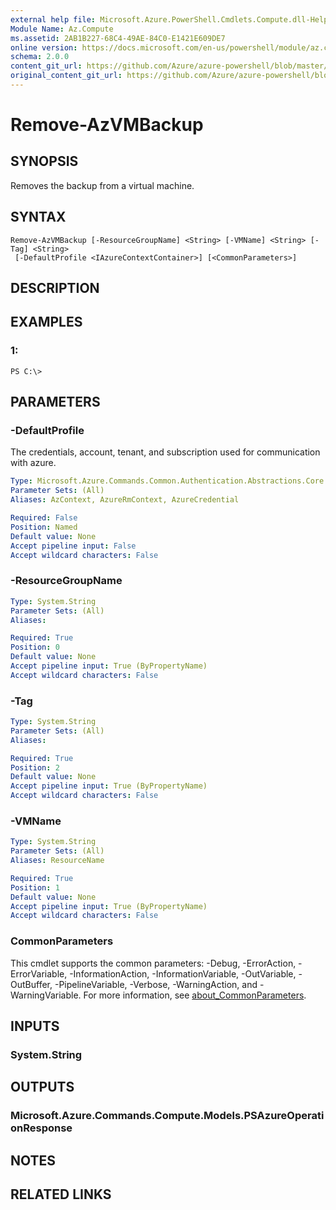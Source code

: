 ```yaml
---
external help file: Microsoft.Azure.PowerShell.Cmdlets.Compute.dll-Help.xml
Module Name: Az.Compute
ms.assetid: 2AB1B227-68C4-49AE-84C0-E1421E609DE7
online version: https://docs.microsoft.com/en-us/powershell/module/az.compute/remove-azvmbackup
schema: 2.0.0
content_git_url: https://github.com/Azure/azure-powershell/blob/master/src/Compute/Compute/help/Remove-AzVMBackup.md
original_content_git_url: https://github.com/Azure/azure-powershell/blob/master/src/Compute/Compute/help/Remove-AzVMBackup.md
---
```


# Remove-AzVMBackup

## SYNOPSIS
Removes the backup from a virtual machine.

## SYNTAX

```
Remove-AzVMBackup [-ResourceGroupName] <String> [-VMName] <String> [-Tag] <String>
 [-DefaultProfile <IAzureContextContainer>] [<CommonParameters>]
```

## DESCRIPTION

## EXAMPLES

### 1:
```
PS C:\>
```

## PARAMETERS

### -DefaultProfile
The credentials, account, tenant, and subscription used for communication with azure.

```yaml
Type: Microsoft.Azure.Commands.Common.Authentication.Abstractions.Core.IAzureContextContainer
Parameter Sets: (All)
Aliases: AzContext, AzureRmContext, AzureCredential

Required: False
Position: Named
Default value: None
Accept pipeline input: False
Accept wildcard characters: False
```

### -ResourceGroupName
```yaml
Type: System.String
Parameter Sets: (All)
Aliases:

Required: True
Position: 0
Default value: None
Accept pipeline input: True (ByPropertyName)
Accept wildcard characters: False
```

### -Tag
```yaml
Type: System.String
Parameter Sets: (All)
Aliases:

Required: True
Position: 2
Default value: None
Accept pipeline input: True (ByPropertyName)
Accept wildcard characters: False
```

### -VMName
```yaml
Type: System.String
Parameter Sets: (All)
Aliases: ResourceName

Required: True
Position: 1
Default value: None
Accept pipeline input: True (ByPropertyName)
Accept wildcard characters: False
```

### CommonParameters
This cmdlet supports the common parameters: -Debug, -ErrorAction, -ErrorVariable, -InformationAction, -InformationVariable, -OutVariable, -OutBuffer, -PipelineVariable, -Verbose, -WarningAction, and -WarningVariable. For more information, see [about_CommonParameters](https://go.microsoft.com/fwlink/?LinkID=113216).

## INPUTS

### System.String

## OUTPUTS

### Microsoft.Azure.Commands.Compute.Models.PSAzureOperationResponse

## NOTES

## RELATED LINKS
